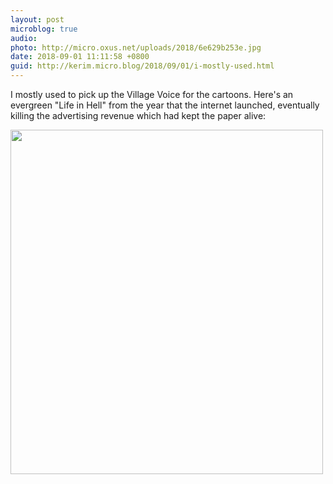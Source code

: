 ```yaml
---
layout: post
microblog: true
audio: 
photo: http://micro.oxus.net/uploads/2018/6e629b253e.jpg
date: 2018-09-01 11:11:58 +0800
guid: http://kerim.micro.blog/2018/09/01/i-mostly-used.html
---
```

I mostly used to pick up the Village Voice for the cartoons. Here's an evergreen "Life in Hell" from the year that the internet launched, eventually killing the advertising revenue which had kept the paper alive:

<img src="http://micro.oxus.net/uploads/2018/6e629b253e.jpg" width="500" height="551" />
